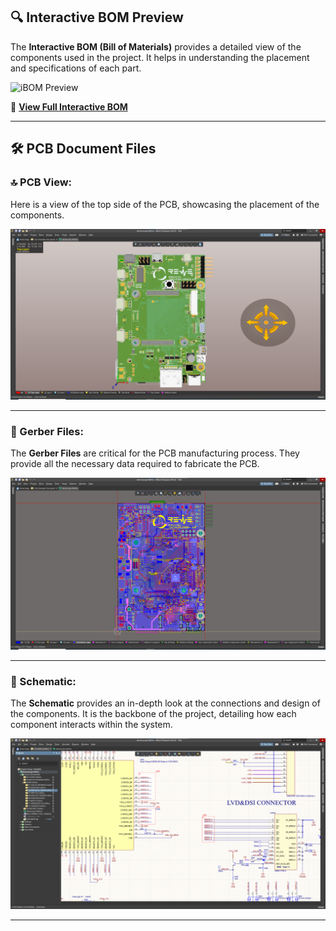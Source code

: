 ## 🔍 Interactive BOM Preview
The **Interactive BOM (Bill of Materials)** provides a detailed view of the components used in the project. It helps in understanding the placement and specifications of each part.

![iBOM Preview](./ibom_screenshot.png)

🔗 [**View Full Interactive BOM**](https://github.io/hiibrarahmad/DERMOSCOPE.github.io/ibom.html)

---

## 🛠️ PCB Document Files

### 🔝 PCB View:
Here is a view of the top side of the PCB, showcasing the placement of the components.

![Top View](https://github.com/hiibrarahmad/DERMOSCOPE.github.io/blob/main/PCB%20Documents/PCB.png)

---

### 📁 Gerber Files:
The **Gerber Files** are critical for the PCB manufacturing process. They provide all the necessary data required to fabricate the PCB.

![Gerber Files](https://github.com/hiibrarahmad/DERMOSCOPE.github.io/blob/main/PCB%20Documents/gerber.png)

---

### 📜 Schematic:
The **Schematic** provides an in-depth look at the connections and design of the components. It is the backbone of the project, detailing how each component interacts within the system.

![Schematic](https://github.com/hiibrarahmad/DERMOSCOPE.github.io/blob/main/PCB%20Documents/sch.png)

---
